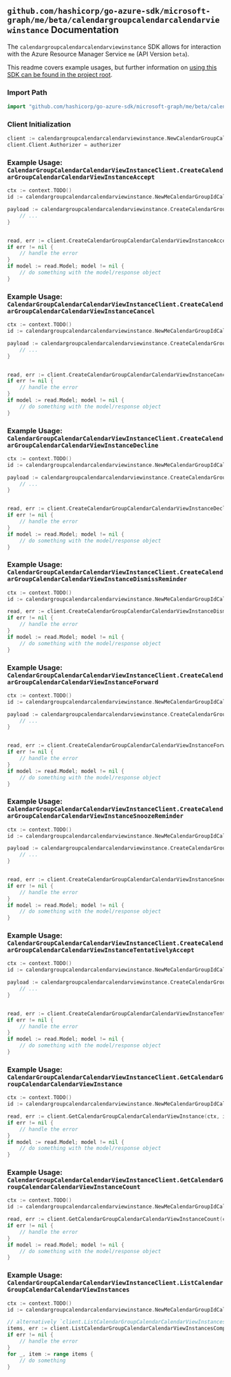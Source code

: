 
## `github.com/hashicorp/go-azure-sdk/microsoft-graph/me/beta/calendargroupcalendarcalendarviewinstance` Documentation

The `calendargroupcalendarcalendarviewinstance` SDK allows for interaction with the Azure Resource Manager Service `me` (API Version `beta`).

This readme covers example usages, but further information on [using this SDK can be found in the project root](https://github.com/hashicorp/go-azure-sdk/tree/main/docs).

### Import Path

```go
import "github.com/hashicorp/go-azure-sdk/microsoft-graph/me/beta/calendargroupcalendarcalendarviewinstance"
```


### Client Initialization

```go
client := calendargroupcalendarcalendarviewinstance.NewCalendarGroupCalendarCalendarViewInstanceClientWithBaseURI("https://management.azure.com")
client.Client.Authorizer = authorizer
```


### Example Usage: `CalendarGroupCalendarCalendarViewInstanceClient.CreateCalendarGroupCalendarCalendarViewInstanceAccept`

```go
ctx := context.TODO()
id := calendargroupcalendarcalendarviewinstance.NewMeCalendarGroupIdCalendarIdCalendarViewIdInstanceID("calendarGroupIdValue", "calendarIdValue", "eventIdValue", "eventId1Value")

payload := calendargroupcalendarcalendarviewinstance.CreateCalendarGroupCalendarCalendarViewInstanceAcceptRequest{
	// ...
}


read, err := client.CreateCalendarGroupCalendarCalendarViewInstanceAccept(ctx, id, payload)
if err != nil {
	// handle the error
}
if model := read.Model; model != nil {
	// do something with the model/response object
}
```


### Example Usage: `CalendarGroupCalendarCalendarViewInstanceClient.CreateCalendarGroupCalendarCalendarViewInstanceCancel`

```go
ctx := context.TODO()
id := calendargroupcalendarcalendarviewinstance.NewMeCalendarGroupIdCalendarIdCalendarViewIdInstanceID("calendarGroupIdValue", "calendarIdValue", "eventIdValue", "eventId1Value")

payload := calendargroupcalendarcalendarviewinstance.CreateCalendarGroupCalendarCalendarViewInstanceCancelRequest{
	// ...
}


read, err := client.CreateCalendarGroupCalendarCalendarViewInstanceCancel(ctx, id, payload)
if err != nil {
	// handle the error
}
if model := read.Model; model != nil {
	// do something with the model/response object
}
```


### Example Usage: `CalendarGroupCalendarCalendarViewInstanceClient.CreateCalendarGroupCalendarCalendarViewInstanceDecline`

```go
ctx := context.TODO()
id := calendargroupcalendarcalendarviewinstance.NewMeCalendarGroupIdCalendarIdCalendarViewIdInstanceID("calendarGroupIdValue", "calendarIdValue", "eventIdValue", "eventId1Value")

payload := calendargroupcalendarcalendarviewinstance.CreateCalendarGroupCalendarCalendarViewInstanceDeclineRequest{
	// ...
}


read, err := client.CreateCalendarGroupCalendarCalendarViewInstanceDecline(ctx, id, payload)
if err != nil {
	// handle the error
}
if model := read.Model; model != nil {
	// do something with the model/response object
}
```


### Example Usage: `CalendarGroupCalendarCalendarViewInstanceClient.CreateCalendarGroupCalendarCalendarViewInstanceDismissReminder`

```go
ctx := context.TODO()
id := calendargroupcalendarcalendarviewinstance.NewMeCalendarGroupIdCalendarIdCalendarViewIdInstanceID("calendarGroupIdValue", "calendarIdValue", "eventIdValue", "eventId1Value")

read, err := client.CreateCalendarGroupCalendarCalendarViewInstanceDismissReminder(ctx, id)
if err != nil {
	// handle the error
}
if model := read.Model; model != nil {
	// do something with the model/response object
}
```


### Example Usage: `CalendarGroupCalendarCalendarViewInstanceClient.CreateCalendarGroupCalendarCalendarViewInstanceForward`

```go
ctx := context.TODO()
id := calendargroupcalendarcalendarviewinstance.NewMeCalendarGroupIdCalendarIdCalendarViewIdInstanceID("calendarGroupIdValue", "calendarIdValue", "eventIdValue", "eventId1Value")

payload := calendargroupcalendarcalendarviewinstance.CreateCalendarGroupCalendarCalendarViewInstanceForwardRequest{
	// ...
}


read, err := client.CreateCalendarGroupCalendarCalendarViewInstanceForward(ctx, id, payload)
if err != nil {
	// handle the error
}
if model := read.Model; model != nil {
	// do something with the model/response object
}
```


### Example Usage: `CalendarGroupCalendarCalendarViewInstanceClient.CreateCalendarGroupCalendarCalendarViewInstanceSnoozeReminder`

```go
ctx := context.TODO()
id := calendargroupcalendarcalendarviewinstance.NewMeCalendarGroupIdCalendarIdCalendarViewIdInstanceID("calendarGroupIdValue", "calendarIdValue", "eventIdValue", "eventId1Value")

payload := calendargroupcalendarcalendarviewinstance.CreateCalendarGroupCalendarCalendarViewInstanceSnoozeReminderRequest{
	// ...
}


read, err := client.CreateCalendarGroupCalendarCalendarViewInstanceSnoozeReminder(ctx, id, payload)
if err != nil {
	// handle the error
}
if model := read.Model; model != nil {
	// do something with the model/response object
}
```


### Example Usage: `CalendarGroupCalendarCalendarViewInstanceClient.CreateCalendarGroupCalendarCalendarViewInstanceTentativelyAccept`

```go
ctx := context.TODO()
id := calendargroupcalendarcalendarviewinstance.NewMeCalendarGroupIdCalendarIdCalendarViewIdInstanceID("calendarGroupIdValue", "calendarIdValue", "eventIdValue", "eventId1Value")

payload := calendargroupcalendarcalendarviewinstance.CreateCalendarGroupCalendarCalendarViewInstanceTentativelyAcceptRequest{
	// ...
}


read, err := client.CreateCalendarGroupCalendarCalendarViewInstanceTentativelyAccept(ctx, id, payload)
if err != nil {
	// handle the error
}
if model := read.Model; model != nil {
	// do something with the model/response object
}
```


### Example Usage: `CalendarGroupCalendarCalendarViewInstanceClient.GetCalendarGroupCalendarCalendarViewInstance`

```go
ctx := context.TODO()
id := calendargroupcalendarcalendarviewinstance.NewMeCalendarGroupIdCalendarIdCalendarViewIdInstanceID("calendarGroupIdValue", "calendarIdValue", "eventIdValue", "eventId1Value")

read, err := client.GetCalendarGroupCalendarCalendarViewInstance(ctx, id)
if err != nil {
	// handle the error
}
if model := read.Model; model != nil {
	// do something with the model/response object
}
```


### Example Usage: `CalendarGroupCalendarCalendarViewInstanceClient.GetCalendarGroupCalendarCalendarViewInstanceCount`

```go
ctx := context.TODO()
id := calendargroupcalendarcalendarviewinstance.NewMeCalendarGroupIdCalendarIdCalendarViewID("calendarGroupIdValue", "calendarIdValue", "eventIdValue")

read, err := client.GetCalendarGroupCalendarCalendarViewInstanceCount(ctx, id)
if err != nil {
	// handle the error
}
if model := read.Model; model != nil {
	// do something with the model/response object
}
```


### Example Usage: `CalendarGroupCalendarCalendarViewInstanceClient.ListCalendarGroupCalendarCalendarViewInstances`

```go
ctx := context.TODO()
id := calendargroupcalendarcalendarviewinstance.NewMeCalendarGroupIdCalendarIdCalendarViewID("calendarGroupIdValue", "calendarIdValue", "eventIdValue")

// alternatively `client.ListCalendarGroupCalendarCalendarViewInstances(ctx, id)` can be used to do batched pagination
items, err := client.ListCalendarGroupCalendarCalendarViewInstancesComplete(ctx, id)
if err != nil {
	// handle the error
}
for _, item := range items {
	// do something
}
```
